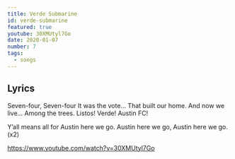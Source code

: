 ```yaml
---
title: Verde Submarine
id: verde-submarine
featured: true
youtube: 30XMUtyl7Go
date: 2020-01-07
number: 7
tags:
  - songs
---
```


## Lyrics
Seven-four, Seven-four
It was the vote...
That built our home.
And now we live...
Among the trees.
Listos! Verde!
Austin FC!

Y’all means all for Austin here we go.
Austin here we go,
Austin here we go.
(x2)

https://www.youtube.com/watch?v=30XMUtyl7Go
